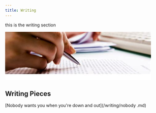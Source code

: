 ```yaml
---
title: Writing 
---
```

this is the writing section

![th-4023388468](/th-4023388468.jpg)

## Writing Pieces

[Nobody wants you when you're down and out](/writing/nobody .md)

